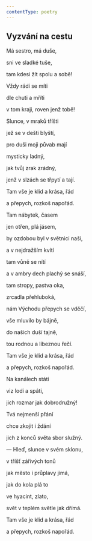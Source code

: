 ```yaml
---
contentType: poetry
---
```


<section>

## Vyzvání na cestu

Má sestro, má duše,

sni ve sladké tuše,

tam kdesi žít spolu a sobě!

Vždy rádi se míti

dle chuti a mříti

v tom kraji, roven jenž tobě!

Slunce, v mraků tříšti

jež se v dešti blyští,

pro duši moji půvab mají

mysticky ladný,

jak tvůj zrak zrádný,

jenž v slzách se třpytí a tají.

Tam vše je klid a krása, řád

a přepych, rozkoš napořád.

Tam nábytek, časem

jen otřen, plá jásem,

by ozdobou byl v světnici naší,

a v nejdražším kvítí

tam vůně se nítí

a v ambry dech plachý se snáší,

tam stropy, pastva oka,

zrcadla přehluboká,

nám Východu přepych se vděčí,

vše mluvilo by bájně,

do našich duší tajně,

tou rodnou a líbeznou řečí.

Tam vše je klid a krása, řád

a přepych, rozkoš napořád.

Na kanálech státi

viz lodi a spáti,

jich rozmar jak dobrodružný!

Tvá nejmenší přání

chce zkojit i ždání

jich z konců světa sbor služný.

— Hleď, slunce v svém sklonu,

v tříšť zářivých tonů

jak město i průplavy jímá,

jak do kola plá to

ve hyacint, zlato,

svět v teplém světle jak dřímá.

Tam vše je klid a krása, řád

a přepych, rozkoš napořád.

</section>
